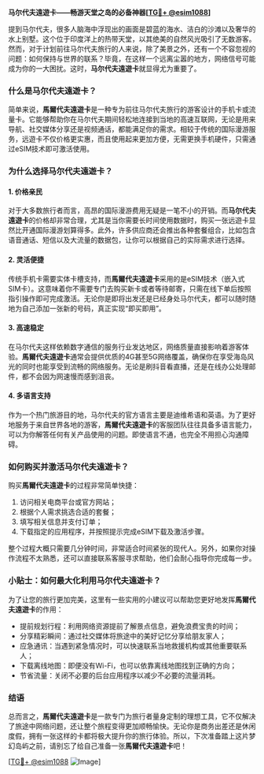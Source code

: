 **马尔代夫遠遊卡——畅游天堂之岛的必备神器[[TG💪+ @esim1088](https://t.me/s/esim1088)]**

提到马尔代夫，很多人脑海中浮现出的画面是碧蓝的海水、洁白的沙滩以及奢华的水上别墅。这个位于印度洋上的热带天堂，以其绝美的自然风光吸引了无数游客。然而，对于计划前往马尔代夫旅行的人来说，除了美景之外，还有一个不容忽视的问题：如何保持与世界的联系？毕竟，在这样一个远离尘嚣的地方，网络信号可能成为你的一大困扰。这时，**马尔代夫遠遊卡**就显得尤为重要了。

### **什么是马尔代夫遠遊卡？**

简单来说，**馬爾代夫遠遊卡**是一种专为前往马尔代夫旅行的游客设计的手机卡或流量卡。它能够帮助你在马尔代夫期间轻松地连接到当地的高速互联网，无论是用来导航、社交媒体分享还是视频通话，都能满足你的需求。相较于传统的国际漫游服务，远遊卡不仅价格更实惠，而且使用起来更加方便，无需更换手机硬件，只需通过eSIM技术即可激活使用。

### **为什么选择马尔代夫遠遊卡？**

#### **1. 价格亲民**
对于大多数旅行者而言，高昂的国际漫游费用无疑是一笔不小的开销。而**马尔代夫遠遊卡**的价格却非常合理，尤其是当你需要长时间使用数据时，购买一张远遊卡显然比开通国际漫游划算得多。此外，许多供应商还会推出各种套餐组合，比如包含语音通话、短信以及大流量的数据包，让你可以根据自己的实际需求进行选择。

#### **2. 灵活便捷**
传统手机卡需要实体卡槽支持，而**馬爾代夫遠遊卡**采用的是eSIM技术（嵌入式SIM卡）。这意味着你不需要专门去购买新卡或者等待邮寄，只需在线下单后按照指引操作即可完成激活。无论你是即将出发还是已经身处马尔代夫，都可以随时随地为自己添加一张新的号码，真正实现“即买即用”。

#### **3. 高速稳定**
在马尔代夫这样依赖数字通信的服务行业发达地区，网络质量直接影响着游客体验。**馬爾代夫遠遊卡**通常会提供优质的4G甚至5G网络覆盖，确保你在享受海岛风光的同时也能享受到流畅的网络服务。无论是刷抖音看直播，还是在线办公处理邮件，都不会因为网速慢而感到沮丧。

#### **4. 多语言支持**
作为一个热门旅游目的地，马尔代夫的官方语言主要是迪维希语和英语。为了更好地服务于来自世界各地的游客，**馬爾代夫遠遊卡**的客服团队往往具备多语言能力，可以为你解答任何有关产品使用的问题。即使语言不通，也完全不用担心沟通障碍。

### **如何购买并激活马尔代夫遠遊卡？**

购买**馬爾代夫遠遊卡**的过程非常简单快捷：

1. 访问相关电商平台或官方网站；
2. 根据个人需求挑选合适的套餐；
3. 填写相关信息并支付订单；
4. 下载指定的应用程序，并按照提示完成eSIM下载及激活步骤。

整个过程大概只需要几分钟时间，非常适合时间紧张的现代人。另外，如果你对操作流程不太熟悉，还可以直接联系客服寻求帮助，他们会耐心指导你完成每一步。

### **小贴士：如何最大化利用马尔代夫遠遊卡？**

为了让您的旅行更加完美，这里有一些实用的小建议可以帮助您更好地发挥**馬爾代夫遠遊卡**的作用：

- 提前规划行程：利用网络资源提前了解景点信息，避免浪费宝贵的时间；
- 分享精彩瞬间：通过社交媒体将旅途中的美好记忆分享给朋友家人；
- 应急通讯：当遇到紧急情况时，可以快速联系当地救援机构或其他重要联系人；
- 下载离线地图：即便没有Wi-Fi，也可以依靠离线地图找到正确的方向；
- 节省流量：关闭不必要的后台应用程序以减少不必要的流量消耗。

### **结语**

总而言之，**馬爾代夫遠遊卡**是一款专门为旅行者量身定制的理想工具，它不仅解决了旅途中网络问题，还让整个旅程变得更加顺畅愉快。无论你是商务出差还是休闲度假，拥有一张这样的卡都将极大提升你的旅行体验。所以，下次准备踏上这片梦幻岛屿之前，请别忘了给自己准备一张**馬爾代夫遠遊卡**吧！

[[TG💪+ @esim1088](https://t.me/s/esim1088) ![Image](https://i.postimg.cc/4NQfJmqS/Snipaste-2025-05-13-00-14-12.png)]